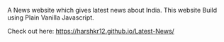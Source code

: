 A News website which gives latest news about India. This website Build using Plain Vanilla Javascript.

Check out here: https://harshkr12.github.io/Latest-News/
